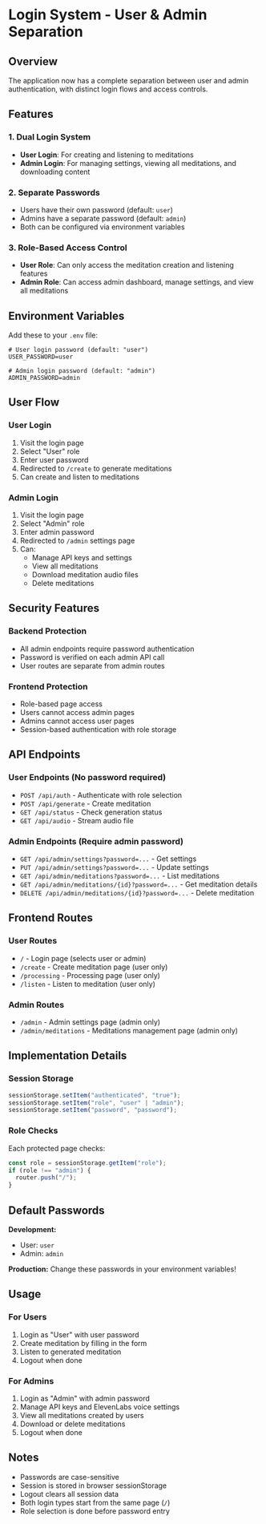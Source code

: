 # Login System - User & Admin Separation

## Overview

The application now has a complete separation between user and admin authentication, with distinct login flows and access controls.

## Features

### 1. Dual Login System

- **User Login**: For creating and listening to meditations
- **Admin Login**: For managing settings, viewing all meditations, and downloading content

### 2. Separate Passwords

- Users have their own password (default: `user`)
- Admins have a separate password (default: `admin`)
- Both can be configured via environment variables

### 3. Role-Based Access Control

- **User Role**: Can only access the meditation creation and listening features
- **Admin Role**: Can access admin dashboard, manage settings, and view all meditations

## Environment Variables

Add these to your `.env` file:

```env
# User login password (default: "user")
USER_PASSWORD=user

# Admin login password (default: "admin")
ADMIN_PASSWORD=admin
```

## User Flow

### User Login

1. Visit the login page
2. Select "User" role
3. Enter user password
4. Redirected to `/create` to generate meditations
5. Can create and listen to meditations

### Admin Login

1. Visit the login page
2. Select "Admin" role
3. Enter admin password
4. Redirected to `/admin` settings page
5. Can:
   - Manage API keys and settings
   - View all meditations
   - Download meditation audio files
   - Delete meditations

## Security Features

### Backend Protection

- All admin endpoints require password authentication
- Password is verified on each admin API call
- User routes are separate from admin routes

### Frontend Protection

- Role-based page access
- Users cannot access admin pages
- Admins cannot access user pages
- Session-based authentication with role storage

## API Endpoints

### User Endpoints (No password required)

- `POST /api/auth` - Authenticate with role selection
- `POST /api/generate` - Create meditation
- `GET /api/status` - Check generation status
- `GET /api/audio` - Stream audio file

### Admin Endpoints (Require admin password)

- `GET /api/admin/settings?password=...` - Get settings
- `PUT /api/admin/settings?password=...` - Update settings
- `GET /api/admin/meditations?password=...` - List meditations
- `GET /api/admin/meditations/{id}?password=...` - Get meditation details
- `DELETE /api/admin/meditations/{id}?password=...` - Delete meditation

## Frontend Routes

### User Routes

- `/` - Login page (selects user or admin)
- `/create` - Create meditation page (user only)
- `/processing` - Processing page (user only)
- `/listen` - Listen to meditation (user only)

### Admin Routes

- `/admin` - Admin settings page (admin only)
- `/admin/meditations` - Meditations management page (admin only)

## Implementation Details

### Session Storage

```javascript
sessionStorage.setItem("authenticated", "true");
sessionStorage.setItem("role", "user" | "admin");
sessionStorage.setItem("password", "password");
```

### Role Checks

Each protected page checks:

```javascript
const role = sessionStorage.getItem("role");
if (role !== "admin") {
  router.push("/");
}
```

## Default Passwords

**Development:**

- User: `user`
- Admin: `admin`

**Production:**
Change these passwords in your environment variables!

## Usage

### For Users

1. Login as "User" with user password
2. Create meditation by filling in the form
3. Listen to generated meditation
4. Logout when done

### For Admins

1. Login as "Admin" with admin password
2. Manage API keys and ElevenLabs voice settings
3. View all meditations created by users
4. Download or delete meditations
5. Logout when done

## Notes

- Passwords are case-sensitive
- Session is stored in browser sessionStorage
- Logout clears all session data
- Both login types start from the same page (`/`)
- Role selection is done before password entry
